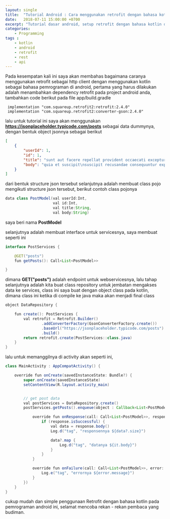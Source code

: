 ```yaml
---
layout: single
title:  "Tutorial Android : Cara menggunakan retrofit dengan bahasa kotlin"
date:   2018-07-11 15:00:00 +0700
excerpt: "Tutorial dasar android, setup retrofit dengan bahasa kotlin di android programming"
categories: 
    - Programming
tags : 
    - kotlin
    - android
    - retrofit
    - rest
    - api
---
```


Pada kesempatan kali ini saya akan membahas bagaimana caranya menggunakan retrofit sebagai http client dengan menggunakan kotlin sebagai bahasa pemrograman di android, pertama yang harus dilakukan adalah menambahkan dependency retrofit pada project android anda, tambahkan code berikut pada file app/build.gradle

```
 implementation "com.squareup.retrofit2:retrofit:2.4.0"
 implementation "com.squareup.retrofit2:converter-gson:2.4.0"
```

lalu untuk tutorial ini saya akan menggunakan **https://jsonplaceholder.typicode.com/posts** sebagai data dummynya, dengan bentuk object jsonnya sebagai berikut

```json
[
	{
		"userId": 1,
		"id": 1,
		"title": "sunt aut facere repellat provident occaecati excepturi optio reprehenderit",
		"body": "quia et suscipit\nsuscipit recusandae consequuntur expedita et cum\nreprehenderit molestiae ut ut quas totam\nnostrum rerum est autem sunt rem eveniet architecto"
	}
]
```

dari bentuk structure  json tersebut selanjutnya adalah membuat class pojo mengikuti structure json tersebut, berikut contoh class pojonya

```java
data class PostModel(val userId:Int,
                     val id:Int,
                     val title:String,
                     val body:String)
```

saya beri nama **PostModel** 

selanjutnya adalah membuat interface untuk servicesnya, saya membuat seperti ini

```java
interface PostServices {

    @GET("posts")
    fun getPosts(): Call<List<PostModel>>

}
```

dimana **GET("posts")** adalah endpoint untuk webservicesnya, lalu tahap selanjutnya adalah kita buat class repository untuk jembatan mengakses data ke services, class ini saya buat dengan object class pada kotlin, dimana class ini ketika di compile ke java maka akan menjadi final class

```java
object DataRepository {

    fun create(): PostServices {
        val retrofit = Retrofit.Builder()
                .addConverterFactory(GsonConverterFactory.create())
                .baseUrl("https://jsonplaceholder.typicode.com/posts")
                .build()
        return retrofit.create(PostServices::class.java)
    }
}
```

lalu untuk memanggilnya di activity akan seperti ini,

```java
class MainActivity : AppCompatActivity() {

    override fun onCreate(savedInstanceState: Bundle?) {
        super.onCreate(savedInstanceState)
        setContentView(R.layout.activity_main)


        // get post data
        val postServices = DataRepository.create()
        postServices.getPosts().enqueue(object : Callback<List<PostModel>> {

            override fun onResponse(call: Call<List<PostModel>>, response: Response<List<PostModel>>) {
                if (response.isSuccessful) {
                    val data = response.body()
                    Log.d("tag", "responsennya ${data?.size}")

                    data?.map {
                        Log.d("tag", "datanya ${it.body}")
                    }
                }
            }

            override fun onFailure(call: Call<List<PostModel>>, error: Throwable) {
                Log.e("tag", "errornya ${error.message}")
            }
        })
    }
}
```

cukup mudah dan simple penggunaan Retrofit dengan bahasa kotlin pada pemrograman android ini, 
selamat mencoba rekan - rekan pembaca yang budiman.
